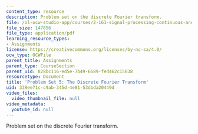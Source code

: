 ```yaml
---
content_type: resource
description: Problem set on the discrete Fourier transform.
file: /ol-ocw-studio-app/courses/2-161-signal-processing-continuous-and-discrete-fall-2008/339ee71cc9ab345d4e8153dbda20449d_ps5.pdf
file_size: 147856
file_type: application/pdf
learning_resource_types:
- Assignments
license: https://creativecommons.org/licenses/by-nc-sa/4.0/
ocw_type: OCWFile
parent_title: Assignments
parent_type: CourseSection
parent_uid: 828bc116-ed5e-7b49-6689-fed462c15038
resourcetype: Document
title: 'Problem Set 5: The Discrete Fourier Transform'
uid: 339ee71c-c9ab-345d-4e81-53dbda20449d
video_files:
  video_thumbnail_file: null
video_metadata:
  youtube_id: null
---
```

Problem set on the discrete Fourier transform.